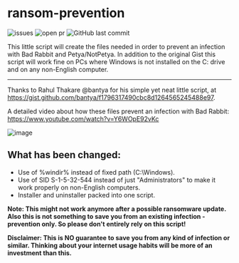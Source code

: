 # ransom-prevention
![issues](https://img.shields.io/github/issues/Phoenix1747/ransom-prevention.svg?style=for-the-badge) ![open pr](https://img.shields.io/github/issues-pr-raw/phoenix1747/ransom-prevention.svg?style=for-the-badge) ![GitHub last commit](https://img.shields.io/github/last-commit/phoenix1747/ransom-prevention.svg?style=for-the-badge)

This little script will create the files needed in order to prevent an infection with Bad Rabbit and Petya/NotPetya.
In addition to the original Gist this script will work fine on PCs where Windows is not installed on the C: drive and on any non-English computer.

---

Thanks to Rahul Thakare @bantya for his simple yet neat little script, at https://gist.github.com/bantya/f1796317490cbc8d1264565245488e97.

A detailed video about how these files prevent an infection with Bad Rabbit: https://www.youtube.com/watch?v=Y6WOpE92vKc

![image](https://phoenix1747.github.io/host/ransom.png)

## What has been changed:
* Use of %windir% instead of fixed path (C:\Windows\).
* Use of SID S-1-5-32-544 instead of just "Administrators" to make it work properly on non-English computers.
* Installer and uninstaller packed into one script.

**Note: This might not work anymore after a possible ransomware update. Also this is not something to save you from an existing infection - prevention only. So please don't entirely rely on this script!**

**Disclaimer: This is NO guarantee to save you from any kind of infection or similar. Thinking about your internet usage habits will be more of an investment than this.**
